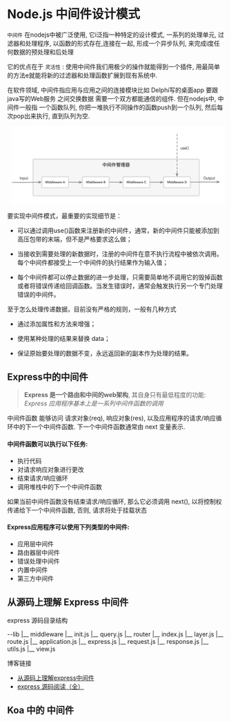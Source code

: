 # Node.js 中间件设计模式

`中间件` 在nodejs中被广泛使用, 它i泛指一种特定的设计模式, 一系列的处理单元, 过滤器和处理程序, 以函数的形式存在,连接在一起, 形成一个异步队列, 来完成i度任何数据的预处理和后处理

它的优点在于 `灵活性` : 使用中间件我们用极少的操作就能得到一个插件, 用最简单的方法e就能将新的过滤器和处理函数扩展到现有系统中.


在软件领域, 中间件指应用与应用之间的连接模块比如 Delphi写的桌面app 要跟 java写的Web服务 之间交换数据  需要一个双方都能通信的组件. 但在nodejs中, 中间件一般指 一个函数队列,  你把一堆执行不同操作的函数push到一个队列, 然后每次pop出来执行, 直到队列为空.


![nodejs 中间件图](../img/nodejsMiddleWare.png)

要实现中间件模式，最重要的实现细节是：

+ 可以通过调用use()函数来注册新的中间件，通常，新的中间件只能被添加到高压包带的末端，但不是严格要求这么做；

+ 当接收到需要处理的新数据时，注册的中间件在意不执行流程中被依次调用。每个中间件都接受上一个中间件的执行结果作为输入值；

+ 每个中间件都可以停止数据的进一步处理，只需要简单地不调用它的毁掉函数或者将错误传递给回调函数。当发生错误时，通常会触发执行另一个专门处理错误的中间件。

至于怎么处理传递数据，目前没有严格的规则，一般有几种方式

+ 通过添加属性和方法来增强；

+ 使用某种处理的结果来替换 data；

+ 保证原始要处理的数据不变，永远返回新的副本作为处理的结果。



## Express中的中间件

> **Express 是一个路由和中间的web架构**, 其自身只有最低程度的功能: *Express 应用程序基本上是一系列中间件函数的调用*

中间件函数 能够访问 请求对象(req), 响应对象(res), 以及应用程序的请求/响应循环中的下一个中间件函数. 下一个中间件函数通常由 next 变量表示.

#### 中间件函数可以执行以下任务:

+ 执行代码
+ 对请求响应对象进行更改
+ 结束请求/响应循环
+ 调用堆栈中的下一个中间件函数

如果当前中间件函数没有结束请求/响应循环, 那么它必须调用 next(), 以将控制权传递给下一个中间件函数, 否则, 请求将处于挂载状态

#### Express应用程序可以使用下列类型的中间件:

+ 应用层中间件
+ 路由器层中间件
+ 错误处理中间件
+ 内置中间件
+ 第三方中间件

## 从源码上理解 Express 中间件

express 源码目录结构

--lib
    |__ middleware
        |__ init.js
        |__ query.js
    |__ router
        |__ index.js
        |__ layer.js
        |__ route.js
    |__ application.js
    |__ express.js
    |__ request.js
    |__ response.js
    |__ utils.js
    |__ view.js

博客链接

+ [从源码上理解express中间件](https://juejin.im/post/5c10b5176fb9a049af6d1e1e)
+ [express 源码阅读（全）](https://segmentfault.com/a/1190000011090124)


## Koa 中的 中间件

